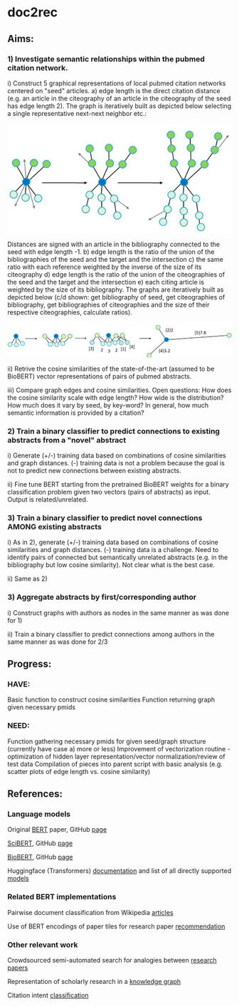 # doc2rec

## Aims:

### 1) Investigate semantic relationships within the pubmed citation network.

i) Construct 5 graphical representations of local pubmed citation networks centered on "seed" articles. a) edge length is the direct citation distance (e.g. an article in the citeography of an article in the citeography of the seed has edge length 2). The graph is iteratively built as depicted below selecting a single representative next-next neighbor etc.:

![](/graphImage1.jpg)

Distances are signed with an article in the bibliography connected to the seed with edge length -1. b) edge length is the ratio of the union of the bibliographies of the seed and the target and the intersection c) the same ratio with each reference weighted by the inverse of the size of its citeography d) edge length is the ratio of the union of the citeographies of the seed and the target and the intersection e) each citing article is weighted by the size of its bibliography. The graphs are iteratively built as depicted below (c/d shown: get bibliography of seed, get citeographies of bibliography, get bibliographies of citeographies and the size of their respective citeographies, calculate ratios).

![](/graphImage2.jpg)

ii) Retrive the cosine similarities of the state-of-the-art (assumed to be BioBERT) vector representations of pairs of pubmed abstracts.

iii) Compare graph edges and cosine similarities. Open questions: How does the cosine similarity scale with edge length? How wide is the distribution? How much does it vary by seed, by key-word? In general, how much semantic information is provided by a citation?

### 2) Train a binary classifier to predict connections to existing abstracts from a "novel" abstract

i) Generate (+/-) training data based on combinations of cosine similarities and graph distances. (-) training data is not a problem because the goal is not to predict new connections between existing abstracts.

ii) Fine tune BERT starting from the pretrained BioBERT weights for a binary classification problem given two vectors (pairs of abstracts) as input. Output is related/unrelated.

### 3) Train a binary classifier to predict novel connections AMONG existing abstracts

i) As in 2), generate (+/-) training data based on combinations of cosine similarities and graph distances. (-) training data is a challenge. Need to identify pairs of connected but semantically unrelated abstracts (e.g. in the bibliography but low cosine similarity). Not clear what is the best case.

ii) Same as 2)

### 3) Aggregate abstracts by first/corresponding author

i) Construct graphs with authors as nodes in the same manner as was done for 1)

ii) Train a binary classifier to predict connections among authors in the same manner as was done for 2/3

## Progress:

### HAVE:
Basic function to construct cosine similarities
Function returning graph given necessary pmids

### NEED:
Function gathering necessary pmids for given seed/graph structure (currently have case a) more or less)
Improvement of vectorization routine - optimization of hidden layer representation/vector normalization/review of test data
Compilation of pieces into parent script with basic analysis (e.g. scatter plots of edge length vs. cosine similarity)

## References:
### Language models
Original [BERT](https://arxiv.org/abs/1810.04805) paper, GitHub [page](https://github.com/google-research/bert)

[SciBERT](https://arxiv.org/abs/1903.10676), GitHub [page](https://github.com/allenai/scibert)

[BioBERT](https://arxiv.org/abs/1901.08746), GitHub [page](https://github.com/dmis-lab/biobert)

Huggingface (Transformers) [documentation](https://huggingface.co/transformers/) and list of all directly supported [models](https://huggingface.co/models?)



### Related BERT implementations
Pairwise document classification from Wikipedia [articles](https://arxiv.org/abs/2003.09881)

Use of BERT encodings of paper tiles for research paper [recommendation](http://ceur-ws.org/Vol-2431/paper2.pdf)

### Other relevant work

Crowdsourced semi-automated search for analogies between [research papers](https://dl.acm.org/doi/abs/10.1145/3274300)

Representation of scholarly research in a [knowledge graph](https://dl.acm.org/doi/abs/10.1145/3360901.3364435)

Citation intent [classification](https://www.aclweb.org/anthology/N19-1361.pdf)
